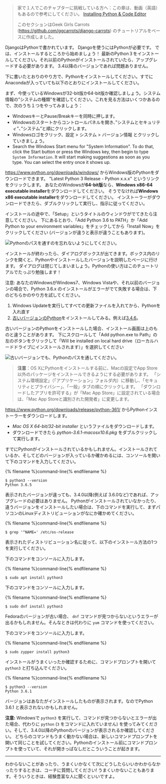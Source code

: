 > 家で１人でこのチャプターに挑戦している方へ：この章は、動画（英語）もあるので参考にしてください。 [Installing Python & Code Editor](https://www.youtube.com/watch?v=pVTaqzKZCdA)
> 
> このセクションはGeek Girls Carrots (https://github.com/ggcarrots/django-carrots) のチュートリアルをベースに作成しました。

DjangoはPythonで書かれています。 Djangoを使うにはPythonが必要です。 では、インストールするところから始めましょう！ 最新のPython３をインストールしてください。それ以前のPythonがインストールされていたら、アップグレードする必要があります。 3.4以降のバージョンであれば問題ありません。

下に書いたとおりのやり方で、Pythonをインストールしてください。すでにAnacondaが入っていても以下のとおりにインストールしてください。

<!--sec data-title="Install Python: Windows" data-id="python_windows" data-collapse=true ces-->

まず、今使っているWindowsが32-bit版か64-bit版か確認しましょう。システム情報の”システムの種類”を確認してください。これを見る方法はいくつかあるので、次のうち１つをやってみましょう：

* WindowsキーとPause/Breakキーを同時に押します。
* Windowsのスタートからコントロールパネルを開き、”システムとセキュリティ”、”システム”と順にクリックします。
* Windowsロゴをクリック、設定 > システム > バージョン情報 とクリックしていきましょう。
* Search the Windows Start menu for "System Information". To do that, click the Start button or press the Windows key, then begin to type `System Information`. It will start making suggestions as soon as you type. You can select the entry once it shows up.

https://www.python.org/downloads/windows/ からWindows版のPythonをダウンロードできます。 "Latest Python 3 Release - Python x.x.x" というリンクをクリックします。 あなたのWindowsが**64-bit版**なら、**Windows x86-64 executable installer**をダウンロードしてください。 そうでなければ**Windows x86 executable installer**をダウンロードしてください。 インストーラーがダウンロードできたら、ダブルクリックして実行し、指示に従ってください。

インストールの途中で、「Setup」というタイトルのウィンドウがでてきたら注意してください。 下にあるとおり、「Add Python 3.6 to PATH」か「Add Python to your environment variables」をチェックしてから「Install Now」をクリックしてください (バージョンが違うと表示が違うこともあります)。

![Pythonのパスを通すのを忘れないようにしてください。](../python_installation/images/python-installation-options.png)

インストールが終わったら、ダイアログボックスが出てきます。ボックス内のリンクを開くと、Pythonやインストールしたバージョンを説明したページに行けます。 ダイアログは閉じてしまいましょう。Pythonの使い方はこのチュートリアルでたっぷり勉強します！

注意: あなたのWindowsがWindows7、Windows Vistaや、それ以前のバージョンの場合で、Python 3.6.x のインストールがエラーがでて失敗する場合は、下のどちらかのやり方を試してください。

1. Windows Updateを実行してすべての更新ファイルを入れてから、Pythonを入れ直す
2. [古いバージョンのPython](https://www.python.org/downloads/windows/)をインストールしてみる。例えば[3.4.6](https://www.python.org/downloads/release/python-346/)。

古いバージョンのPythonをインストールした場合、インストール画面は上のものと違うことがあります。 下にスクロールして「Add python.exe to Path」の左のボタンをクリックして「Will be installed on local hard drive（ローカルハードドライブにインストールされます）」を選択してください

![古いバージョンでも、Pythonのパスを通してください。](../python_installation/images/add_python_to_windows_path.png)

<!--endsec-->

<!--sec data-title="Install Python: OS X" data-id="python_OSX"
data-collapse=true ces-->

> **注意**：OS XにPythonをインストールする前に、Macの設定でApp Store以外のパッケージをインストールできるようにする必要があります。 「システム環境設定」（「アプリケーション」フォルダ内）に移動し、「セキュリティとプライバシー」、「一般」タブの順にクリックします。 「ダウンロードしたアプリを許可する」が「Mac App Store」に設定されている場合は、「Mac App Storeと識別された開発者」に変更します。

https://www.python.org/downloads/release/python-361/ からPythonインストーラーをダウンロードします。

* *Mac OS X 64-bit/32-bit installer* というファイルをダウンロードします。 
* ダウンロードできたら *python-3.6.1-macosx10.6.pkg* をダブルクリックして実行します。

<!--endsec-->

<!--sec data-title="Install Python: Linux" data-id="python_linux"
data-collapse=true ces-->

すでにPythonがインストールされているかもしれません。インストールされているか、そしてどのバージョンが入っているか確かめるには、コンソールを開いて下のコマンドを入力してください。

{% filename %}command-line{% endfilename %}

    $ python3 --version
    Python 3.6.5
    

表示されたバージョンが違っても、3.4.0以降(例えば 3.6.0など)であれば、アップグレードの必要はありません。 Pythonがインストールされていなかったり、違うバージョンをインストールしたい場合は、下のコマンドを実行して、まずパソコンのLinuxディストリビューションがなにか確かめてください。

{% filename %}command-line{% endfilename %}

    $ grep '^NAME=' /etc/os-release
    

表示されたディストリビューション名に従って、以下のインストール方法の1つを実行してください。

<!--endsec-->

<!--sec data-title="Install Python: Debian or Ubuntu" data-id="python_debian" data-collapse=true ces-->

下のコマンドをコンソールに入力します。

{% filename %}command-line{% endfilename %}

    $ sudo apt install python3
    

<!--endsec-->

<!--sec data-title="Install Python: Fedora" data-id="python_fedora"
data-collapse=true ces-->

下のコマンドをコンソールに入力します。

{% filename %}command-line{% endfilename %}

    $ sudo dnf install python3
    

Fedoraのバージョンが古い場合、 `dnf` コマンドが見つからないというエラーが出るかもしれません。そんなときは代わりに `yum` コマンドを使ってください。

<!--endsec-->

<!--sec data-title="Install Python: openSUSE" data-id="python_openSUSE"
data-collapse=true ces-->

下のコマンドをコンソールに入力します。

{% filename %}command-line{% endfilename %}

    $ sudo zypper install python3
    

<!--endsec-->

インストールがうまくいったか確認するために、コマンドプロンプトを開いて `python3` と打ち込んでください。

{% filename %}command-line{% endfilename %}

    $ python3 --version
    Python 3.6.1
    

バージョンはあなたがインストールしたものが表示されます。なのでPython 3.6.1 と表示されないかもしれません。

**注意:** Windowsで `python3` を実行して、コマンドが見つからないとエラーが出た場合、代わりに `python` (`3` をコマンドに入れていません) を使ってみてください。そして、3.4.0以降のPythonのバージョンが表示されるか確認してください。 どちらのコマンドもうまく動かない場合は、新しいコマンドプロンプトを開いて同じことを試してください。Pythonのインストール前にコマンドプロンプトを使っていて、それが開きっぱなしだとこういうことが起きます。

* * *

わからないことがあったり、うまくいかなくて次にどうしたらいいかわからなかったりするときは、コーチに質問してください! うまくいかないこともあります。そういうときは、経験豊富な人に聞くといいですよ。